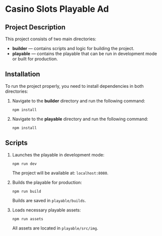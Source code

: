 # Casino Slots Playable Ad

## Project Description

This project consists of two main directories:

- **builder** — contains scripts and logic for building the project.
- **playable** — contains the playable that can be run in development mode or built for production.

## Installation

To run the project properly, you need to install dependencies in both directories:

1. Navigate to the **builder** directory and run the following command:

   `npm install`

2. Navigate to the **playable** directory and run the following command:

   `npm install`

## Scripts

1. Launches the playable in development mode:

   `npm run dev`

   The project will be available at: `localhost:8080`.

2. Builds the playable for production:

   `npm run build`

   Builds are saved in `playable/builds`.

3. Loads necessary playable assets:

   `npm run assets`

   All assets are located in `playable/src/img`.